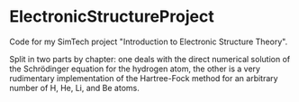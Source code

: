 # ElectronicStructureProject
Code for my SimTech project "Introduction to Electronic Structure Theory".

Split in two parts by chapter: one deals with the direct numerical solution of the Schrödinger equation for the hydrogen atom, the other is a very rudimentary implementation of the Hartree-Fock method for an arbitrary number of  H, He, Li, and Be atoms.

